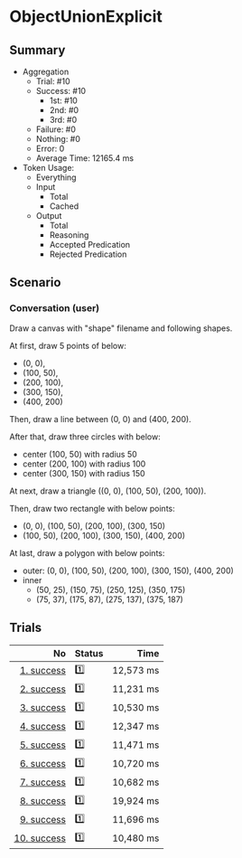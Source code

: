 # ObjectUnionExplicit
## Summary
  - Aggregation
    - Trial: #10
    - Success: #10
      - 1st: #10
      - 2nd: #0
      - 3rd: #0
    - Failure: #0
    - Nothing: #0
    - Error: 0
    - Average Time: 12165.4 ms
  - Token Usage:
    - Everything
    - Input
      - Total
      - Cached
    - Output
      - Total
      - Reasoning
      - Accepted Predication
      - Rejected Predication

## Scenario
### Conversation (user)
Draw a canvas with "shape" filename and following shapes.

At first, draw 5 points of below:

  - (0, 0),
  - (100, 50),
  - (200, 100),
  - (300, 150),
  - (400, 200)

Then, draw a line between (0, 0) and (400, 200).

After that, draw three circles with below:

  - center (100, 50) with radius 50
  - center (200, 100) with radius 100
  - center (300, 150) with radius 150

At next, draw a triangle ((0, 0), (100, 50), (200, 100)).

Then, draw two rectangle with below points:

  - (0, 0), (100, 50), (200, 100), (300, 150)
  - (100, 50), (200, 100), (300, 150), (400, 200)

At last, draw a polygon with below points:

  - outer: (0, 0), (100, 50), (200, 100), (300, 150), (400, 200)
  - inner
    - (50, 25), (150, 75), (250, 125), (350, 175)
    - (75, 37), (175, 87), (275, 137), (375, 187)

## Trials
No | Status | Time
---:|:-------|------:
[1. success](./trials/1.success.json) | 1️⃣ | 12,573 ms
[2. success](./trials/2.success.json) | 1️⃣ | 11,231 ms
[3. success](./trials/3.success.json) | 1️⃣ | 10,530 ms
[4. success](./trials/4.success.json) | 1️⃣ | 12,347 ms
[5. success](./trials/5.success.json) | 1️⃣ | 11,471 ms
[6. success](./trials/6.success.json) | 1️⃣ | 10,720 ms
[7. success](./trials/7.success.json) | 1️⃣ | 10,682 ms
[8. success](./trials/8.success.json) | 1️⃣ | 19,924 ms
[9. success](./trials/9.success.json) | 1️⃣ | 11,696 ms
[10. success](./trials/10.success.json) | 1️⃣ | 10,480 ms